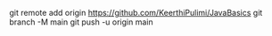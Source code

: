 git remote add origin https://github.com/KeerthiPulimi/JavaBasics
git branch -M main
git push -u origin main
